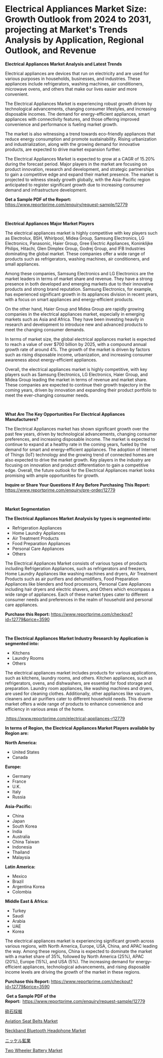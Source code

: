 <p><h1>Electrical Appliances Market Size: Growth Outlook from 2024 to 2031, projecting at Market's Trends Analysis by Application, Regional Outlook, and Revenue</h1></p><p><strong>Electrical Appliances Market Analysis and Latest Trends</strong></p>
<p><p>Electrical appliances are devices that run on electricity and are used for various purposes in households, businesses, and industries. These appliances include refrigerators, washing machines, air conditioners, microwave ovens, and others that make our lives easier and more convenient.</p><p>The Electrical Appliances Market is experiencing robust growth driven by technological advancements, changing consumer lifestyles, and increasing disposable incomes. The demand for energy-efficient appliances, smart appliances with connectivity features, and those offering improved convenience and performance is fueling market growth. </p><p>The market is also witnessing a trend towards eco-friendly appliances that reduce energy consumption and promote sustainability. Rising urbanization and industrialization, along with the growing demand for innovative products, are expected to drive market expansion further.</p><p>The Electrical Appliances Market is expected to grow at a CAGR of 15.20% during the forecast period. Major players in the market are focusing on product innovation, research and development, and strategic partnerships to gain a competitive edge and expand their market presence. The market is projected to witness steady growth globally, with the Asia-Pacific region anticipated to register significant growth due to increasing consumer demand and infrastructure development.</p></p>
<p><strong>Get a Sample PDF of the Report:&nbsp;</strong> <a href="https://www.reportprime.com/enquiry/request-sample/12779">https://www.reportprime.com/enquiry/request-sample/12779</a></p>
<p>&nbsp;</p>
<p><strong>Electrical Appliances Major Market Players</strong></p>
<p><p>The electrical appliances market is highly competitive with key players such as Electrolux, BSH, Whirlpool, Midea Group, Samsung Electronics, LG Electronics, Panasonic, Haier Group, Gree Electric Appliances, Koninklijke Philips, Hitachi, Glen Dimplex Group, Godrej Group, and IFB Industries dominating the global market. These companies offer a wide range of products such as refrigerators, washing machines, air conditioners, and small appliances.</p><p>Among these companies, Samsung Electronics and LG Electronics are the market leaders in terms of market share and revenue. They have a strong presence in both developed and emerging markets due to their innovative products and strong brand reputation. Samsung Electronics, for example, has experienced significant growth in its appliances division in recent years, with a focus on smart appliances and energy-efficient products.</p><p>On the other hand, Haier Group and Midea Group are rapidly growing companies in the electrical appliances market, especially in emerging markets such as Asia and Africa. They have been investing heavily in research and development to introduce new and advanced products to meet the changing consumer demands.</p><p>In terms of market size, the global electrical appliances market is expected to reach a value of over $700 billion by 2025, with a compound annual growth rate of around 4%. The growth of the market is driven by factors such as rising disposable income, urbanization, and increasing consumer awareness about energy-efficient appliances.</p><p>Overall, the electrical appliances market is highly competitive, with key players such as Samsung Electronics, LG Electronics, Haier Group, and Midea Group leading the market in terms of revenue and market share. These companies are expected to continue their growth trajectory in the coming years, driven by innovation and expanding their product portfolio to meet the ever-changing consumer needs.</p></p>
<p>&nbsp;</p>
<p><strong>What Are The Key Opportunities For Electrical Appliances Manufacturers?</strong></p>
<p><p>The Electrical Appliances market has shown significant growth over the past few years, driven by technological advancements, changing consumer preferences, and increasing disposable income. The market is expected to continue to expand at a healthy rate in the coming years, fueled by the demand for smart and energy-efficient appliances. The adoption of Internet of Things (IoT) technology and the growing trend of connected homes are also expected to drive the market growth. Key players in the industry are focusing on innovation and product differentiation to gain a competitive edge. Overall, the future outlook for the Electrical Appliances market looks promising with ample opportunities for growth.</p></p>
<p><strong>Inquire or Share Your Questions If Any Before Purchasing This Report:</strong> <a href="https://www.reportprime.com/enquiry/pre-order/12779">https://www.reportprime.com/enquiry/pre-order/12779</a></p>
<p>&nbsp;</p>
<p><strong>Market Segmentation</strong></p>
<p><strong>The Electrical Appliances Market Analysis by types is segmented into:</strong></p>
<p><ul><li>Refrigeration Appliances</li><li>Home Laundry Appliances</li><li>Air Treatment Products</li><li>Food Preparation Appliances</li><li>Personal Care Appliances</li><li>Others</li></ul></p>
<p><p>The Electrical Appliances Market consists of various types of products including Refrigeration Appliances, such as refrigerators and freezers, Home Laundry Appliances like washing machines and dryers, Air Treatment Products such as air purifiers and dehumidifiers, Food Preparation Appliances like blenders and food processors, Personal Care Appliances including hair dryers and electric shavers, and Others which encompass a wide range of appliances. Each of these market types cater to different consumer needs and preferences in the realm of household and personal care appliances.</p></p>
<p><strong>Purchase this Report:&nbsp;</strong><a href="https://www.reportprime.com/checkout?id=12779&price=3590">https://www.reportprime.com/checkout?id=12779&price=3590</a></p>
<p>&nbsp;</p>
<p><strong>The Electrical Appliances Market Industry Research by Application is segmented into:</strong></p>
<p><ul><li>Kitchens</li><li>Laundry Rooms</li><li>Others</li></ul></p>
<p><p>The electrical appliances market includes products for various applications, such as kitchens, laundry rooms, and others. Kitchen appliances, such as refrigerators, ovens, and dishwashers, are essential for food storage and preparation. Laundry room appliances, like washing machines and dryers, are used for cleaning clothes. Additionally, other appliances like vacuum cleaners and air purifiers cater to different household needs. This diverse market offers a wide range of products to enhance convenience and efficiency in various areas of the home.</p></p>
<p><a href="https://www.reportprime.com/electrical-appliances-r12779">&nbsp;https://www.reportprime.com/electrical-appliances-r12779</a></p>
<p><strong>In terms of Region, the Electrical Appliances Market Players available by Region are:</strong></p>
<p>
    <p> <strong> North America: </strong>
        <ul>
            <li>United States</li>
            <li>Canada</li>
        </ul>
        </p> 
    <p> <strong> Europe: </strong>
        <ul>
            <li>Germany</li>
            <li>France</li>
            <li>U.K.</li>
            <li>Italy</li>
            <li>Russia</li>
        </ul>
        </p> 
    <p> <strong> Asia-Pacific: </strong>
        <ul>
            <li>China</li>
            <li>Japan</li>
            <li>South Korea</li>
            <li>India</li>
            <li>Australia</li>
            <li>China Taiwan</li>
            <li>Indonesia</li>
            <li>Thailand</li>
            <li>Malaysia</li>
        </ul>
        </p> 
    <p> <strong> Latin America: </strong>
        <ul>
            <li>Mexico</li>
            <li>Brazil</li>
            <li>Argentina Korea</li>
            <li>Colombia</li>
        </ul>
        </p> 
    <p> <strong> Middle East & Africa: </strong>
        <ul>
            <li>Turkey</li>
            <li>Saudi</li>
            <li>Arabia</li>
            <li>UAE</li>
            <li>Korea</li>
        </ul>
    </p>
    </p>
<p><p>The electrical appliances market is experiencing significant growth across various regions, with North America, Europe, USA, China, and APAC leading the way. Among these regions, China is expected to dominate the market with a market share of 35%, followed by North America (25%), APAC (20%), Europe (15%), and USA (5%). The increasing demand for energy-efficient appliances, technological advancements, and rising disposable income levels are driving the growth of the market in these regions.</p></p>
<p><strong>Purchase this Report: </strong><a href="https://www.reportprime.com/checkout?id=12779&price=3590">https://www.reportprime.com/checkout?id=12779&price=3590</a></p>
<p>&nbsp;<strong>Get a Sample PDF of the Report:&nbsp;&nbsp;</strong><a href="https://www.reportprime.com/enquiry/request-sample/12779">https://www.reportprime.com/enquiry/request-sample/12779</a></p>
<p><strong></strong></p>
<p><p><a href="https://github.com/oqoeusbvpadwjs08/Market-Research-Report-List-2/blob/main/965084975995.md">砕石採掘</a></p><p><a href="https://github.com/LibbySpencer2018/Market-Research-Report-List-1/blob/main/aviation-seat-belts-market.md">Aviation Seat Belts Market</a></p><p><a href="https://www.linkedin.com/pulse/neckband-bluetooth-headphone-market-share-evolution-growth-qz0se?trackingId=Ks3gybfDAT4WnvDGTwIdWg%3D%3D">Neckband Bluetooth Headphone Market</a></p><p><a href="https://github.com/AaronVargas43/Market-Research-Report-List-1/blob/main/868753175996.md">ニッケル鉱業</a></p><p><a href="https://www.linkedin.com/pulse/two-wheeler-battery-market-report-reveals-latest-trends-237ff?trackingId=6UDRnaTcivCP2hDZsDMsFQ%3D%3D">Two Wheeler Battery Market</a></p></p>